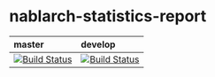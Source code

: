 # nablarch-statistics-report



| master | develop |
|:-----------|:------------|
|[![Build Status](https://travis-ci.org/nablarch/nablarch-statistics-report.svg?branch=master)](https://travis-ci.org/nablarch/nablarch-statistics-report)|[![Build Status](https://travis-ci.org/nablarch/nablarch-statistics-report.svg?branch=develop)](https://travis-ci.org/nablarch/nablarch-statistics-report)|
